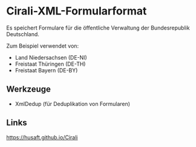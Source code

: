 # Cirali-XML-Formularformat

Es speichert Formulare für die öffentliche Verwaltung der Bundesrepublik Deutschland.

Zum Beispiel verwendet von:
* Land Niedersachsen (DE-NI)
* Freistaat Thüringen (DE-TH)
* Freistaat Bayern (DE-BY)

## Werkzeuge
* XmlDedup (für Deduplikation von Formularen)

## Links
https://husaft.github.io/Cirali
